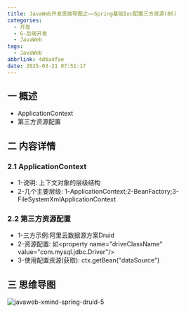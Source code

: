 ```yaml
---
title: JavaWeb开发思维导图之——Spring基础Ioc配置三方资源(86)
categories:
  - 开发
  - G-后端开发
  - JavaWeb
tags:
  - JavaWeb
abbrlink: 4d6a4fae
date: 2025-03-21 07:51:17
---
```

## 一 概述

* ApplicationContext
* 第三方资源配置

<!--more-->

## 二 内容详情

### 2.1 ApplicationContext

* 1-说明: 上下文对象的层级结构
* 2-几个主要层级: 1-ApplicationContext;2-BeanFactory;3-FileSystemXmlApplicationContext

### 2.2 第三方资源配置

* 1-三方示例:阿里云数据源方案Druid
* 2-资源配置: 如\<property name="driveClassName" value="com.mysql.jdbc.Driver"/>
* 3-使用配置资源(获取): ctx.getBean("dataSource")

## 三 思维导图

![javaweb-xmind-spring-druid-5][1]



[1]:https://cdn.jsdelivr.net/gh/PGzxc/CDN/blog-java/javaweb-xmind-spring-druid-5.png